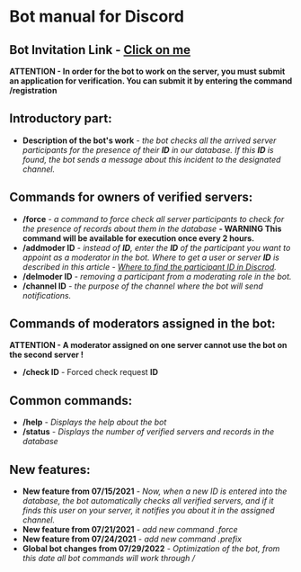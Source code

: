 # Bot manual for Discord

## Bot Invitation Link - [Click on me](https://discord.com/api/oauth2/authorize?client_id=583233909211267072&permissions=277025475648&scope=bot%20applications.commands)

**ATTENTION - In order for the bot to work on the server, you must submit an application for verification. You can submit it by entering the command /registration**

## Introductory part:

- **Description of the bot's work** - *the bot checks all the arrived server participants for the presence of their **ID** in our database. If this **ID** is found, the bot sends a message about this incident to the designated channel.*

## Commands for owners of verified servers:

- **/force** - *a command to force check all server participants to check for the presence of records about them in the database* **- WARNING This command will be available for execution once every 2 hours.**
- **/addmoder ID** - *instead of **ID**, enter the **ID** of the participant you want to appoint as a moderator in the bot. Where to get a user or server **ID** is described in this article - [Where to find the participant ID in Discrod](https://support.discord.com/hc/en-us/articles/206346498-Where-can-I-find-my-User-Server-Message-ID-).*
- **/delmoder ID** - *removing a participant from a moderating role in the bot.* 
- **/channel ID** - *the purpose of the channel where the bot will send notifications.*

## Commands of moderators assigned in the bot:

**ATTENTION - A moderator assigned on one server cannot use the bot on the second server !**

- **/check ID** - Forced check request **ID**

## Common commands:

- **/help** - *Displays the help about the bot*
- **/status** - *Displays the number of verified servers and records in the database*

## New features:

- **New feature from 07/15/2021** - *Now, when a new ID is entered into the database, the bot automatically checks all verified servers, and if it finds this user on your server, it notifies you about it in the assigned channel.*
- **New feature from 07/21/2021** - *add new command .force*
- **New feature from 07/24/2021** - *add new command .prefix*
- **Global bot changes from 07/29/2022** - *Optimization of the bot, from this date all bot commands will work through /*
